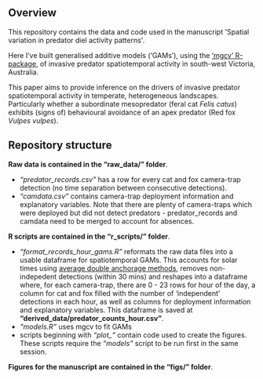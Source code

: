 
<!-- README.md is generated from README.Rmd. Please edit that file -->

## Overview

This repository contains the data and code used in the manuscript 'Spatial variation in predator diel activity patterns'. 

Here I’ve built generalised additive models (‘GAMs’), using the [‘mgcv’
R-package](https://cran.r-project.org/web/packages/mgcv/mgcv.pdf), of
invasive predator spatiotemporal activity in south-west Victoria,
Australia.

This paper aims to provide inference on the drivers of invasive predator
spatiotemporal activity in temperate, heterogeneous landscapes.
Particularly whether a subordinate mesopredator (feral cat *Felis
catus*) exhibits (signs of) behavioural avoidance of an apex predator
(Red fox *Vulpes vulpes*).

## Repository structure

**Raw data is contained in the “raw\_data/” folder**.

  - *“predator\_records.csv”* has a row for every cat and fox
    camera-trap detection (no time separation between consecutive
    detections).
  - *“camdata.csv”* contains camera-trap deployment information and
    explanatory variables. Note that there are plenty of camera-traps
    which were deployed but did not detect predators - predator\_records
    and camdata need to be merged to account for absences.

**R scripts are contained in the “r\_scripts/” folder**.

  - *“format\_records\_hour\_gams.R”* reformats the raw data files into
    a usable dataframe for spatiotemporal GAMs. This accounts for solar
    times using [average double anchorage
    methods](https://doi.org/10.1111/2041-210X.13290), removes
    non-indepedent detections (within 30 mins) and reshapes into a
    dataframe where, for each camera-trap, there are 0 - 23 rows for
    hour of the day, a column for cat and fox filled with the number of
    ‘independent’ detections in each hour, as well as columns for
    deployment information and explanatory variables. This dataframe is
    saved at **“derived\_data/predator\_counts\_hour.csv”**.
  - *“models.R”* uses mgcv to fit GAMs
  - scripts beginning with *“plot\_”* contain code used to create the
    figures. These scripts require the *“models”* script to be run first
    in the same session.


**Figures for the manuscript are contained in the “figs/” folder**.
